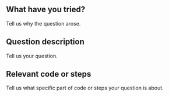 ## What have you tried?

Tell us why the question arose. 

## Question description

Tell us your question.

## Relevant code or steps

Tell us what specific part of code or steps your question is about.
